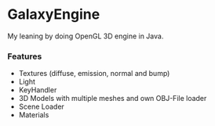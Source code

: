 # GalaxyEngine
My leaning by doing OpenGL 3D engine in Java.

### Features
- Textures (diffuse, emission, normal and bump)
- Light
- KeyHandler
- 3D Models with multiple meshes and own OBJ-File loader
- Scene Loader
- Materials

